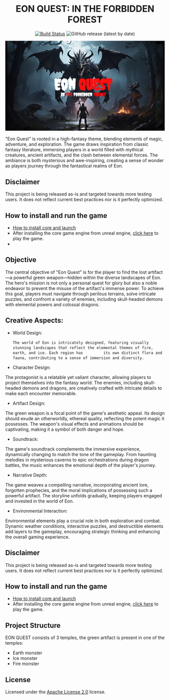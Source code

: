 <div align="center">

# EON QUEST: IN THE FORBIDDEN FOREST

[![Build Status](https://github.com/Core-Team-META/Corehaven/workflows/CI/badge.svg)](https://github.com/Core-Team-META/Corehaven/actions/workflows/ci.yml?query=workflow%3ACI%29)
![GitHub release (latest by date)](https://img.shields.io/github/v/release/Core-Team-META/Corehaven?style=plastic)

[![](poster.png)](https://www.coregames.com/games/fbc99e/mayadweepam)

</div>

"Eon Quest" is rooted in a high-fantasy theme, blending elements of magic, adventure, and exploration. The game draws inspiration from classic fantasy literature, immersing players in a world filled with mythical creatures, ancient artifacts, and the clash between elemental forces. The ambiance is both mysterious and awe-inspiring, creating a sense of wonder as players journey through the fantastical realms of Eon.

## Disclaimer

This project is being released as-is and targeted towards more testing users. It does not reflect current best practices nor is it perfectly optimized.

## How to install and run the game

- [How to install core and launch](https://support.coregames.com/hc/en-us/articles/360044766613-Installing-Launching-Core)
- After installing the core game engine from unreal engine, [click here](https://www.coregames.com/games/fbc99e/mayadweepam) to play the game.
- 
## Objective 

The central objective of "Eon Quest" is for the player to find the lost artifact—a powerful green weapon—hidden within the diverse landscapes of Eon. The hero's mission is not only a personal quest for glory but also a noble endeavor to prevent the misuse of the artifact's immense power. To achieve this goal, players must navigate through perilous terrains, solve intricate puzzles, and confront a variety of enemies, including skull-headed demons with elemental powers and colossal dragons.

## Creative Aspects:

- World Design:

      The world of Eon is intricately designed, featuring visually stunning landscapes that reflect the elemental themes of fire, earth, and ice. Each region has         its own distinct flora and fauna, contributing to a sense of immersion and diversity.

- Character Design:

The protagonist is a relatable yet valiant character, allowing players to project themselves into the fantasy world. The enemies, including skull-headed demons and dragons, are creatively crafted with intricate details to make each encounter memorable.

- Artifact Design:

The green weapon is a focal point of the game's aesthetic appeal. Its design should exude an otherworldly, ethereal quality, reflecting the potent magic it possesses. The weapon's visual effects and animations should be captivating, making it a symbol of both danger and hope.

- Soundtrack:

The game's soundtrack complements the immersive experience, dynamically changing to match the tone of the gameplay. From haunting melodies in mysterious caverns to epic orchestrations during dragon battles, the music enhances the emotional depth of the player's journey.

- Narrative Depth:

The game weaves a compelling narrative, incorporating ancient lore, forgotten prophecies, and the moral implications of possessing such a powerful artifact. The storyline unfolds gradually, keeping players engaged and invested in the world of Eon.

- Environmental Interaction:

Environmental elements play a crucial role in both exploration and combat. Dynamic weather conditions, interactive puzzles, and destructible elements add layers to the gameplay, encouraging strategic thinking and enhancing the overall gaming experience.


## Disclaimer

This project is being released as-is and targeted towards more testing users. It does not reflect current best practices nor is it perfectly optimized.

## How to install and run the game

- [How to install core and launch](https://support.coregames.com/hc/en-us/articles/360044766613-Installing-Launching-Core)
- After installing the core game engine from unreal engine, [click here](https://www.coregames.com/games/fbc99e/mayadweepam) to play the game.

## Project Structure

 EON QUEST consists of 3 temples, the green artifact is present in one of the temples:

- Earth monster
- Ice monster
- Fire monster

## License

Licensed under the [Apache License 2.0](LICENSE) license.

